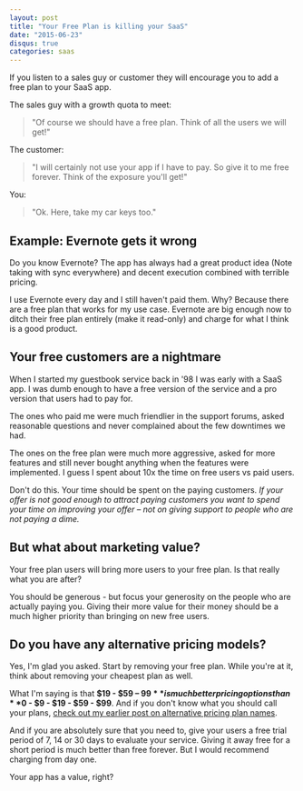 ```yaml
---
layout: post
title: "Your Free Plan is killing your SaaS"
date: "2015-06-23"
disqus: true
categories: saas
---
```


If you listen to a sales guy or customer they will encourage you to add a free plan to your SaaS app. 

The sales guy with a growth quota to meet:
> "Of course we should have a free plan. Think of all the users we will get!"

The customer:
> "I will certainly not use your app if I have to pay. So give it to me free forever. Think of the exposure you'll get!"

You:
> "Ok. Here, take my car keys too."

## Example: Evernote gets it wrong

Do you know Evernote? The app has always had a great product idea (Note taking with sync everywhere) and decent execution combined with terrible pricing.

I use Evernote every day and I still haven't paid them. Why? Because there are a free plan that works for my use case. Evernote are big enough now to ditch their free plan entirely (make it read-only) and charge for what I think is a good product.

## Your free customers are a nightmare

When I started my guestbook service back in '98 I was early with a SaaS app. I was dumb enough to have a free version of the service and a pro version that users had to pay for.

The ones who paid me were much friendlier in the support forums, asked reasonable questions and never complained about the few downtimes we had.

The ones on the free plan were much more aggressive, asked for more features and still never bought anything when the features were implemented. I guess I spent about 10x the time on free users vs paid users. 

Don't do this. Your time should be spent on the paying customers. _If your offer is not good enough to attract paying customers you want to spend your time on improving your offer – not on giving support to people who are not paying a dime._

## But what about marketing value?

Your free plan users will bring more users to your free plan. Is that really what you are after?

You should be generous - but focus your generosity on the people who are actually paying you. Giving their more value for their money should be a much higher priority than bringing on new free users.

## Do you have any alternative pricing models?

Yes, I'm glad you asked. Start by removing your free plan. While you're at it, think about removing your cheapest plan as well. 

What I'm saying is that **$19 - $59 – $99** is much better pricing options than **$0 - $9 - $19 - $59 - $99**. And if you don't know what you should call your plans, [check out my earlier post on alternative pricing plan names](http://david.elbe.me/saas/2015/05/24/alternative-names-for-web-app-pricing-plans.html).

And if you are absolutely sure that you need to, give your users a free trial period of 7, 14 or 30 days to evaluate your service. Giving it away free for a short period is much better than free forever. But I would recommend charging from day one. 

Your app has a value, right?
